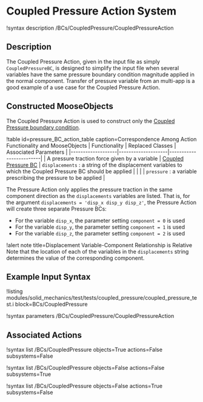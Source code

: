 # Coupled Pressure Action System

!syntax description /BCs/CoupledPressure/CoupledPressureAction

## Description

The Coupled Pressure Action, given in the input file as simply `CoupledPressureBC`, is designed to simplify the input file when several variables have the same pressure boundary condition magnitude applied in the normal component.
Transfer of pressure variable from an multi-app is a good example of a use case for the Coupled Pressure Action.

## Constructed MooseObjects

The Coupled Pressure Action is used to construct only the [Coupled Pressure boundary condition](/CoupledPressureBC.md).

!table id=pressure_BC_action_table caption=Correspondence Among Action Functionality and MooseObjects
| Functionality     | Replaced Classes   | Associated Parameters   |
|-------------------|--------------------|-------------------------|
| A pressure traction force given by a variable | [Coupled Pressure BC](/CoupledPressureBC.md) | `displacements` : a string of the displacement variables to which the Coupled Pressure BC should be applied |
|  |  | `pressure` : a variable prescribing the pressure to be applied |

The Pressure Action only applies the pressure traction in the same component direction as the `displacements` variables are listed.
That is, for the argument `displacements = 'disp_x disp_y disp_z'`, the Pressure Action will create three separate Pressure BCs:

- For the variable `disp_x`, the parameter setting `component = 0` is used
- For the variable `disp_y`, the parameter setting `component = 1` is used
- For the variable `disp_z`, the parameter setting `component = 2` is used

!alert note title=Displacement Variable-Component Relationship is Relative
Note that the location of each of the variables in the `displacements` string determines the value of the corresponding component.

## Example Input Syntax

!listing modules/solid_mechanics/test/tests/coupled_pressure/coupled_pressure_test.i block=BCs/CoupledPressure

!syntax parameters /BCs/CoupledPressure/CoupledPressureAction

## Associated Actions

!syntax list /BCs/CoupledPressure objects=True actions=False subsystems=False

!syntax list /BCs/CoupledPressure objects=False actions=False subsystems=True

!syntax list /BCs/CoupledPressure objects=False actions=True subsystems=False
